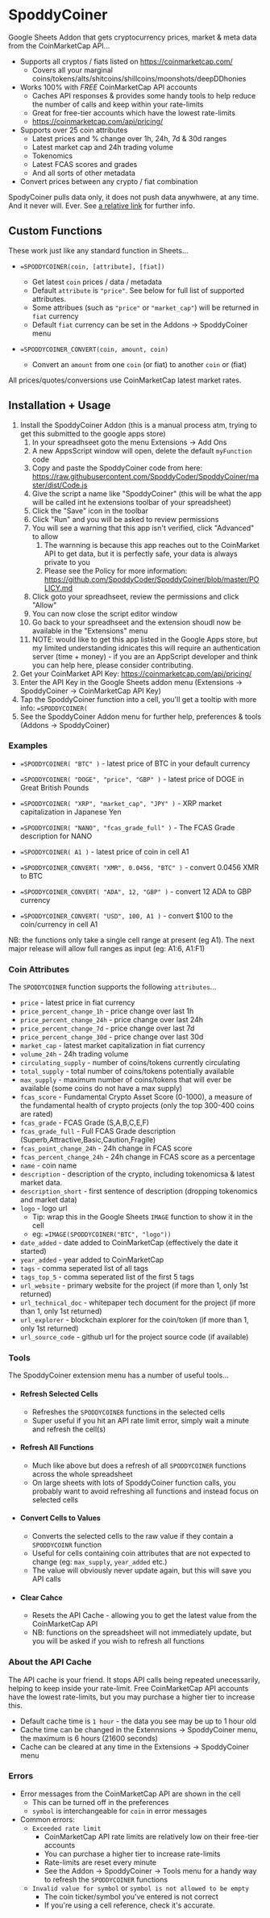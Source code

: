 # SpoddyCoiner

Google Sheets Addon that gets cryptocurrency prices, market & meta data from the CoinMarketCap API...

* Supports all cryptos / fiats listed on https://coinmarketcap.com/
    * Covers all your marginal coins/tokens/alts/shitcoins/shillcoins/moonshots/deepDDhonies
* Works 100% with *FREE* CoinMarketCap API accounts
    * Caches API responses & provides some handy tools to help reduce the number of calls and keep within your rate-limits
    * Great for free-tier accounts which have the lowest rate-limits
    * https://coinmarketcap.com/api/pricing/
* Supports over 25 coin attributes
    * Latest prices and % change over 1h, 24h, 7d & 30d ranges
    * Latest market cap and 24h trading volume
    * Tokenomics
    * Latest FCAS scores and grades
    * And all sorts of other metadata
* Convert prices between any crypto / fiat combination

SpodyCoiner pulls data only, it does not push data anywhwere, at any time. And it never will. Ever. See [a relative link](POLICY.md) for further info.


## Custom Functions

These work just like any standard function in Sheets...

* `=SPODDYCOINER(coin, [attribute], [fiat])`
    * Get latest `coin` prices / data / metadata
    * Default `attribute` is `"price"`. See below for full list of supported attributes.
    * Some attribues (such as `"price"` or `"market_cap"`) will be returned in `fiat` currency
    * Default `fiat` currency can be set in the Addons -> SpoddyCoiner menu

* `=SPODDYCOINER_CONVERT(coin, amount, coin)`
    * Convert an `amount` from one `coin` (or fiat) to another `coin` or (fiat)

All prices/quotes/conversions use CoinMarketCap latest market rates.


## Installation + Usage

1. Install the SpoddyCoiner Addon (this is a manual process atm, trying to get this submitted to the google apps store)
    1. In your spreadhseet goto the menu Extensions -> Add Ons
    2. A new AppsScript window will open, delete the default `myFunction` code
    3. Copy and paste the SpoddyCoiner code from here: https://raw.githubusercontent.com/SpoddyCoder/SpoddyCoiner/master/dist/Code.js
    4. Give the script a name like "SpoddyCoiner" (this will be what the app will be called int he extensions toolbar of your spreadsheet)
    5. Click the "Save" icon in the toolbar
    6. Click "Run" and you will be asked to review permissions
    7. You will see a warning that this app isn't verified, click "Advanced" to allow
        1. The warnning is because this app reaches out to the CoinMarket API to get data, but it is perfectly safe, your data is always private to you
        2. Please see the Policy for more information: https://github.com/SpoddyCoder/SpoddyCoiner/blob/master/POLICY.md
    8. Click goto your spreadhseet, review the permissions and click "Allow"
    9. You can now close the script editor window
    10. Go back to your spreadhseet and the extension shoudl now be available in the "Extensions" menu
    11. NOTE: would like to get this app listed in the Google Apps store, but my limited understanding idnicates this will require an authentication server (time + money) - if you are an AppScript developer and think you can help here, please consider contributing.
3. Get your CoinMarket API Key: https://coinmarketcap.com/api/pricing/
4. Enter the API Key in the Google Sheets addon menu (Extensions -> SpoddyCoiner -> CoinMarketCap API Key)
5. Tap the SpoddyCoiner function into a cell, you'll get a tooltip with more info: `=SPODDYCOINER(`
6. See the SpoddyCoiner Addon menu for further help, preferences & tools (Addons -> SpoddyCoiner)


### Examples

* `=SPODDYCOINER( "BTC" )` - latest price of BTC in your default currency
* `=SPODDYCOINER( "DOGE", "price", "GBP" )` - latest price of DOGE in Great British Pounds
* `=SPODDYCOINER( "XRP", "market_cap", "JPY" )` - XRP market capitalization in Japanese Yen
* `=SPODDYCOINER( "NANO", "fcas_grade_full" )` - The FCAS Grade description for NANO
* `=SPODDYCOINER( A1 )` - latest price of coin in cell A1

* `=SPODDYCOINER_CONVERT( "XMR", 0.0456, "BTC" )` - convert 0.0456 XMR to BTC
* `=SPODDYCOINER_CONVERT( "ADA", 12, "GBP" )` - convert 12 ADA to GBP currency
* `=SPODDYCOINER_CONVERT( "USD", 100, A1 )` - convert $100 to the coin/currency in cell A1

NB: the functions only take a single cell range at present (eg A1).
The next major release will allow full ranges as input (eg: A1:6, A1:F1)


### Coin Attributes

The `SPODDYCOINER` function supports the following `attributes`...

* `price` - latest price in fiat currency
* `price_percent_change_1h` - price change over last 1h
* `price_percent_change_24h` - price change over last 24h
* `price_percent_change_7d` - price change over last 7d
* `price_percent_change_30d` - price change over last 30d
* `market_cap` - latest market capitalization in fiat currency
* `volume_24h` - 24h trading volume
* `circulating_supply` - number of coins/tokens currently circulating
* `total_supply` - total number of coins/tokens potentially available
* `max_supply` - maximum number of coins/tokens that will ever be available (some coins do not have a max supply)
* `fcas_score` - Fundamental Crypto Asset Score (0-1000), a measure of the fundamental health of crypto projects (only the top 300-400 coins are rated)
* `fcas_grade` -  FCAS Grade (S,A,B,C,E,F)
* `fcas_grade_full` - Full FCAS Grade description (Superb,Attractive,Basic,Caution,Fragile)
* `fcas_point_change_24h` - 24h change in FCAS score
* `fcas_percent_change_24h` - 24h change in FCAS score as a percentage
* `name` - coin name
* `description` - description of the crypto, including tokenomicsa & latest market data.
* `description_short` - first sentence of description (dropping tokenomics and market data)
* `logo` - logo url
    * Tip: wrap this in the Google Sheets `IMAGE` function to show it in the cell
    * eg: `=IMAGE(SPODDYCOINER("BTC", "logo"))`
* `date_added` - date added to CoinMarketCap (effectively the date it started)
* `year_added` - year added to CoinMarketCap
* `tags` - comma seperated list of all tags
* `tags_top_5` - comma seperated list of the first 5 tags
* `url_website` - primary website for the project (if more than 1, only 1st returned)
* `url_technical_doc` - whitepaper tech document for the project (if more than 1, only 1st returned)
* `url_explorer` - blockchain explorer for the coin/token (if more than 1, only 1st returned)
* `url_source_code` - github url for the project source code (if available)


### Tools

The SpoddyCoiner extension menu has a number of useful tools...

* #### Refresh Selected Cells
    * Refreshes the `SPODDYCOINER` functions in the selected cells
    * Super useful if you hit an API rate limit error, simply wait a minute and refresh the cell(s)
* #### Refresh All Functions
    * Much like above but does a refresh of all `SPODDYCOINER` functions across the whole spreadsheet
    * On large sheets with lots of SpoddyCoiner function calls, you probably want to avoid refreshing all functions and instead focus on selected cells
* #### Convert Cells to Values
    * Converts the selected cells to the raw value if they contain a `SPODDYCOINR` function
    * Useful for cells containing coin attributes that are not expected to change (eg: `max_supply`, `year_added` etc.)
    * The value will obviously never update again, but this will save you API calls
* #### Clear Cahce
    * Resets the API Cache - allowing you to get the latest value from the CoinMarketCap API
    * NB: functions on the spreadsheet will not immediately update, but you will be asked if you wish to refresh all functions

        
### About the API Cache

The API cache is your friend. It stops API calls being repeated unecessarily, helping to keep inside your rate-limit. 
Free CoinMarketCap API accounts have the lowest rate-limits, but you may purchase a higher tier to increase this.

* Default cache time is `1 hour` - the data you see may be up to 1 hour old
* Cache time can be changed in the Extennsions -> SpoddyCoiner menu, the maximum is 6 hours (21600 seconds)
* Cache can be cleared at any time in the Extensions -> SpoddyCoiner menu


### Errors

* Error messages from the CoinMarketCap API are shown in the cell
    * This can be turned off in the preferences
    * `symbol` is interchangeable for `coin` in error messages
* Common errors:
    * `Exceeded rate limit`
        * CoinMarketCap API rate limits are relatively low on their free-tier accounts
        * You can purchase a higher tier to increase rate-limits
        * Rate-limits are reset every minute
        * See the Addon -> SpoddyCoiner -> Tools menu for a handy way to refresh the `SPODDYCOINER` functions
    * `Invalid value for symbol` or `symbol is not allowed to be empty`
        * The coin ticker/symbol you've entered is not correct
        * If you're using a cell reference, check it's accurate.
